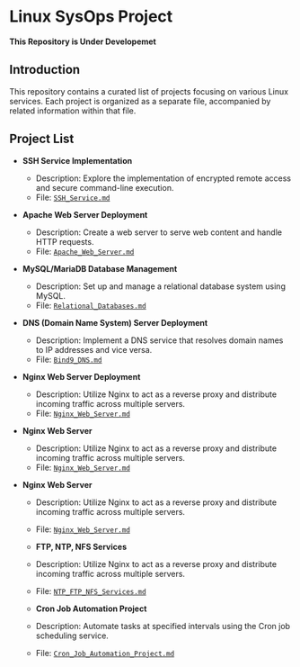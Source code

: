 # Linux SysOps Project

**This Repository is Under Developemet**

## Introduction

This repository contains a curated list of projects focusing on various Linux services. Each project is organized as a separate file, accompanied by related information within that file.

## Project List

- **SSH Service Implementation**
   - Description: Explore the implementation of encrypted remote access and secure command-line execution.
   - File: [`SSH_Service.md`](SSH_Service.md)

- **Apache Web Server Deployment**
   - Description: Create a web server to serve web content and handle HTTP requests.
   - File: [`Apache_Web_Server.md`](Apache_Web_Server.md)

- **MySQL/MariaDB Database Management**
   - Description: Set up and manage a relational database system using MySQL.
   - File: [`Relational_Databases.md`](Relational_Databases.md)

- **DNS (Domain Name System) Server Deployment**
   - Description: Implement a DNS service that resolves domain names to IP addresses and vice versa.
   - File: [`Bind9_DNS.md`](Bind9_DNS.md)

- **Nginx Web Server Deployment**
   - Description: Utilize Nginx to act as a reverse proxy and distribute incoming traffic across multiple servers.
   - File: [`Nginx_Web_Server.md`](Nginx_Web_Server.md)

- **Nginx Web Server**
   - Description: Utilize Nginx to act as a reverse proxy and distribute incoming traffic across multiple servers.
   - File: [`Nginx_Web_Server.md`](Nginx_Web_Server.md)

 - **Nginx Web Server**
   - Description: Utilize Nginx to act as a reverse proxy and distribute incoming traffic across multiple servers.
   - File: [`Nginx_Web_Server.md`](Nginx_Web_Server.md)
  
   - **FTP, NTP, NFS Services**
   - Description: Utilize Nginx to act as a reverse proxy and distribute incoming traffic across multiple servers.
   - File: [`NTP_FTP_NFS_Services.md`](NTP_FTP_NFS_Services.md)
  
   - **Cron Job Automation Project**
   - Description: Automate tasks at specified intervals using the Cron job scheduling service.
   - File: [`Cron_Job_Automation_Project.md`](Cron_Job_Automation_Project.md)
  
<!--
- **PHP, Python, Node.js, and Java Web Application Deployment Project**
   - Description: Deploy web applications built with these technologies, considering different hosting platforms and deployment strategies.
   - File: [`Web_App_Deployment_Project.md`](Web_App_Deployment_Project.md)
-->
